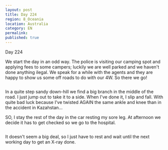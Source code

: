 ```yaml
---
layout: post
title: Day 224
region: 8_Oceania
location: Australia
category: EN
permalink:
published: true
---
```


Day 224

We start the day in an odd way. The police is visiting our camping spot and applying fees to some campers; luckily we are well parked and we haven't done anything ilegal. We speak for a while with the agents and they are happy to show us some off roads to do with our 4W. So there we go!

<p><a
href="https://lh3.googleusercontent.com/vmjktjGCJ5v_clDdp6_rCgiwFVZOJXC9voe03lxMDOCkMU96zmiQP5Yxy8jyHTTH9OYGEOB9mx-eLpoDGHeWQG3kmX4MJMELZN6qHSqjcCMRbhOwlaP2SXqi0evJnGhruPcc6YmUOOFLIz4a9Tll0GgzSseHtjtZUcQ-7U3aE1M-YCYQUvjuksOFBHgfLlgrBsZsn8aLknpjBdiSZvXVhs5LGQg--cmGAoiyn0XVf2jqy16r6YiSx8hrZbaxODiUY9vthMAo6j7KC1n10wW5A6sQOOGT10CNEALa-ESPZsyedPAq9dODwKCk1A6ZfYMiy_QuDuKsXKbTbP3A-EqFPFqDeHSGdiFDwdsuutK71-qpkzf9fvlq-Q2k0VuidWoAucdJUMkemoSKqrJVLkMexvHmq1p2vmTFYTmkW4ekKXhiS0ITKaWmiopmRb36QUgOs0_HB88kG42MTOA6WnvlQwCZElkyk64-XWykoWzJeoXddZCT-sO_T_grcXkyDcXgyUo-ZBdjHyyjtgkKzN4Yu8oQ0z0wPgD2ywDeD33I8ujRH5IGL1i8ibGgxj7Ijl7ELLYVpuX3LlBJVPtSxEiXdS07ytyWZ10e1JGHI2SL5dwIdVG-HaJ23hp9hzbhdS_lOt56iKIf2-PpdNlaRSEwoT5tjFbRhtnD58Q3bq1894ETb9YoYXtGgkqDkqvQz21bflVuZKXd81L-f2SL4N-FOaDc=w835-h626-no"><img 
src="https://lh3.googleusercontent.com/vmjktjGCJ5v_clDdp6_rCgiwFVZOJXC9voe03lxMDOCkMU96zmiQP5Yxy8jyHTTH9OYGEOB9mx-eLpoDGHeWQG3kmX4MJMELZN6qHSqjcCMRbhOwlaP2SXqi0evJnGhruPcc6YmUOOFLIz4a9Tll0GgzSseHtjtZUcQ-7U3aE1M-YCYQUvjuksOFBHgfLlgrBsZsn8aLknpjBdiSZvXVhs5LGQg--cmGAoiyn0XVf2jqy16r6YiSx8hrZbaxODiUY9vthMAo6j7KC1n10wW5A6sQOOGT10CNEALa-ESPZsyedPAq9dODwKCk1A6ZfYMiy_QuDuKsXKbTbP3A-EqFPFqDeHSGdiFDwdsuutK71-qpkzf9fvlq-Q2k0VuidWoAucdJUMkemoSKqrJVLkMexvHmq1p2vmTFYTmkW4ekKXhiS0ITKaWmiopmRb36QUgOs0_HB88kG42MTOA6WnvlQwCZElkyk64-XWykoWzJeoXddZCT-sO_T_grcXkyDcXgyUo-ZBdjHyyjtgkKzN4Yu8oQ0z0wPgD2ywDeD33I8ujRH5IGL1i8ibGgxj7Ijl7ELLYVpuX3LlBJVPtSxEiXdS07ytyWZ10e1JGHI2SL5dwIdVG-HaJ23hp9hzbhdS_lOt56iKIf2-PpdNlaRSEwoT5tjFbRhtnD58Q3bq1894ETb9YoYXtGgkqDkqvQz21bflVuZKXd81L-f2SL4N-FOaDc=w835-h626-no" class="oversize" alt=""></a></p>

In a quite step sandy down-hill we find a big branch in the middle of the road. I just jump out to take it to a side. When I've done it, I slip and fall. With quite bad luck because I've twisted AGAIN the same ankle and knee than in the accident in Kazahstan...

SO, I stay the rest of the day in the car resting my sore leg. At afternoon we decide it has to get checked so we go to the hospital. 

<p><a
href="https://lh3.googleusercontent.com/fkPFoNeFJiGaUpc_stdwCQWejVmcp3vKy67gcIwgGXwwQEjVTO7pawMFALay_TmOvqs1wkNPzlcFgPVYWjy_C5699eslt2hqKZ7Gaxx7voo4Y3g8nQ0lBsmWj8knqoJU2sbZN2E9YhlNICc4jWiDqtGffj3xCRV1FQ4HTDS_vW1wE-CA6WHE3-t6lTTMeIldJg_6Nwg7OFcWR9mQD2hFx_psnegthERmKRiglUAjCL5-p-HRUZATniWkW-6HjPE7kzXoFHoDpfiBusRmDB-bnvVAS1Ikbc91VQm_daSCR2oQHGakuzeFHk5litfLcyLR3G1FEsFxQoZ2sIyrVwLSPtf04Pk6hRiXfM819IuHpVDD5N94QJmLm6gnQFWxw0urlGzIjXKihlehRRh2zEdUfhWKpLyEr0ibIEUEQdyR3zhT5DuVsHI7dvhg098Fcf-vUvlLDN7bSKB3sAN0ORMulQWBsBmWHjHRpHYhTXVgdVHvcsHXDK172gwiqfQUZtbh_lMFiSolu7TMdxcRVJwtb1N8YaQm1mFyXuvu55YlOxeR8CRoyKDjHQ-q6S4phLqyPQkxRLue92oGN7Pwo-VS19_ksNOR5k0iBfcsFXIHFZv5g_d7qnFGAR9iLr5AbkvXdbynTXqRdFyyBGbgy9sTD-iq5PIs-LA9DGYiTWJA6LKMl4NwDKAFJwbnf1E0IA90sV2Lo7A4ye49ldd5vVNyv2wa=w1113-h626-no"><img 
src="https://lh3.googleusercontent.com/fkPFoNeFJiGaUpc_stdwCQWejVmcp3vKy67gcIwgGXwwQEjVTO7pawMFALay_TmOvqs1wkNPzlcFgPVYWjy_C5699eslt2hqKZ7Gaxx7voo4Y3g8nQ0lBsmWj8knqoJU2sbZN2E9YhlNICc4jWiDqtGffj3xCRV1FQ4HTDS_vW1wE-CA6WHE3-t6lTTMeIldJg_6Nwg7OFcWR9mQD2hFx_psnegthERmKRiglUAjCL5-p-HRUZATniWkW-6HjPE7kzXoFHoDpfiBusRmDB-bnvVAS1Ikbc91VQm_daSCR2oQHGakuzeFHk5litfLcyLR3G1FEsFxQoZ2sIyrVwLSPtf04Pk6hRiXfM819IuHpVDD5N94QJmLm6gnQFWxw0urlGzIjXKihlehRRh2zEdUfhWKpLyEr0ibIEUEQdyR3zhT5DuVsHI7dvhg098Fcf-vUvlLDN7bSKB3sAN0ORMulQWBsBmWHjHRpHYhTXVgdVHvcsHXDK172gwiqfQUZtbh_lMFiSolu7TMdxcRVJwtb1N8YaQm1mFyXuvu55YlOxeR8CRoyKDjHQ-q6S4phLqyPQkxRLue92oGN7Pwo-VS19_ksNOR5k0iBfcsFXIHFZv5g_d7qnFGAR9iLr5AbkvXdbynTXqRdFyyBGbgy9sTD-iq5PIs-LA9DGYiTWJA6LKMl4NwDKAFJwbnf1E0IA90sV2Lo7A4ye49ldd5vVNyv2wa=w1113-h626-no" class="oversize" alt=""></a></p>

It doesn't seem a big deal, so I just have to rest and wait until the next working day to get an X-ray done.